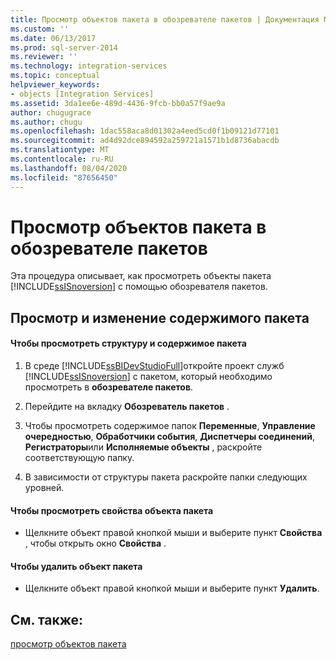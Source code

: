 ```yaml
---
title: Просмотр объектов пакета в обозревателе пакетов | Документация Майкрософт
ms.custom: ''
ms.date: 06/13/2017
ms.prod: sql-server-2014
ms.reviewer: ''
ms.technology: integration-services
ms.topic: conceptual
helpviewer_keywords:
- objects [Integration Services]
ms.assetid: 3da1ee6e-489d-4436-9fcb-bb0a57f9ae9a
author: chugugrace
ms.author: chugu
ms.openlocfilehash: 1dac558aca8d01302a4eed5cd0f1b09121d77101
ms.sourcegitcommit: ad4d92dce894592a259721a1571b1d8736abacdb
ms.translationtype: MT
ms.contentlocale: ru-RU
ms.lasthandoff: 08/04/2020
ms.locfileid: "87656450"
---
```

# <a name="view-package-objects-in-package-explorer"></a>Просмотр объектов пакета в обозревателе пакетов
  Эта процедура описывает, как просмотреть объекты пакета [!INCLUDE[ssISnoversion](../includes/ssisnoversion-md.md)] с помощью обозревателя пакетов.  
  
## <a name="viewing-and-modifying-package-content"></a>Просмотр и изменение содержимого пакета  
  
#### <a name="to-view-the-package-structure-and-content"></a>Чтобы просмотреть структуру и содержимое пакета  
  
1.  В среде [!INCLUDE[ssBIDevStudioFull](../includes/ssbidevstudiofull-md.md)]откройте проект служб [!INCLUDE[ssISnoversion](../includes/ssisnoversion-md.md)] с пакетом, который необходимо просмотреть в **обозревателе пакетов**.  
  
2.  Перейдите на вкладку **Обозреватель пакетов** .  
  
3.  Чтобы просмотреть содержимое папок **Переменные**, **Управление очередностью**, **Обработчики события**, **Диспетчеры соединений**, **Регистраторы**или **Исполняемые объекты** , раскройте соответствующую папку.  
  
4.  В зависимости от структуры пакета раскройте папки следующих уровней.  
  
#### <a name="to-view-package-object-properties"></a>Чтобы просмотреть свойства объекта пакета  
  
-   Щелкните объект правой кнопкой мыши и выберите пункт **Свойства** , чтобы открыть окно **Свойства** .  
  
#### <a name="to-delete-an-object-in-a-package"></a>Чтобы удалить объект пакета  
  
-   Щелкните объект правой кнопкой мыши и выберите пункт **Удалить**.  
  
## <a name="see-also"></a>См. также:  
 [просмотр объектов пакета](view-package-objects.md)  
  
  
